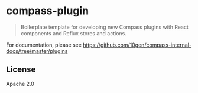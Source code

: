 # compass-plugin

> Boilerplate template for developing new Compass plugins with React components
and Reflux stores and actions.

For documentation, please see https://github.com/10gen/compass-internal-docs/tree/master/plugins

## License

Apache 2.0

[react-storybook]: https://github.com/kadirahq/react-storybook
[khaos]: http://khaos.io/
[enzyme]: http://airbnb.io/enzyme/
[enzyme-chai]: https://github.com/producthunt/chai-enzyme
[jsdom]: https://github.com/tmpvar/jsdom
